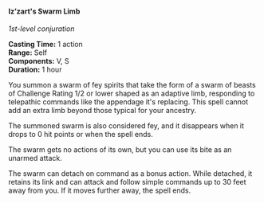 #### Iz’zart's Swarm Limb
<!-- markdownlint-disable link-image-reference-definitions -->
[_metadata_:spell_school]:- "conjuration"
[_metadata_:spell_level]:- "1"
[_metadata_:casting_time_amount]:- "1"
[_metadata_:casting_time_unit]:- "action"
[_metadata_:ritual]:- "false"
[_metadata_:range]:- "Self"
[_metadata_:target]:- "Self"
[_metadata_:components_verbal]:- "true"
[_metadata_:components_somatic]:- "true"
[_metadata_:concentration]:- "false"
[_metadata_:duration]:- "1 hour"
[_metadata_:spell_origin]:- "free5e"
<!-- markdownlint-disable-next-line no-emphasis-as-heading -->
_1st-level conjuration_

**Casting Time:** 1 action \
**Range:** Self \
**Components:** V, S \
**Duration:** 1 hour

You summon a swarm of fey spirits that take the form of a swarm of beasts of Challenge Rating 1/2 or lower shaped as an adaptive limb, responding to telepathic commands like the appendage it's replacing.
This spell cannot add an extra limb beyond those typical for your ancestry.

The summoned swarm is also considered fey, and it disappears when it drops to 0 hit points or when the spell ends.

The swarm gets no actions of its own, but you can use its bite as an unarmed attack.

The swarm can detach on command as a bonus action.
While detached, it retains its link and can attack and follow simple commands up to 30 feet away from you.
If it moves further away, the spell ends.
